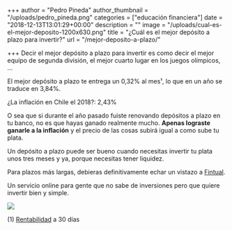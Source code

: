 +++
author = "Pedro Pineda"
author_thumbnail = "/uploads/pedro_pineda.png"
categories = ["educación financiera"]
date = "2018-12-13T13:01:29+00:00"
description = ""
image = "/uploads/cual-es-el-mejor-deposito-1200x630.png"
title = "¿Cuál es el mejor depósito a plazo para invertir?"
url = "/mejor-deposito-a-plazo/"

+++
Decir el mejor depósito a plazo para invertir es como decir el mejor equipo de segunda división, el mejor cuarto lugar en los juegos olímpicos, ...

El mejor depósito a plazo te entrega un 0,32% al mes¹, lo que en un año se traduce en 3,84%.

¿La inflación en Chile el 2018?: 2,43%

O sea que si durante el año pasado fuiste renovando depósitos a plazo en tu banco, no es que hayas ganado realmente mucho. **Apenas lograste ganarle a la inflación** y el precio de las cosas subirá igual a como sube tu plata.

Un depósito a plazo puede ser bueno cuando necesitas invertir tu plata unos tres meses y ya, porque necesitas tener liquidez.

Para plazos más largas, debieras definitivamente echar un vistazo a [Fintual](https://fintual.cl/?utm_source=edu.fintual.cl&utm_medium=referral&utm_content=mejor-deposito-a-plazo-170).

Un servicio online para gente que no sabe de inversiones pero que quiere invertir bien y simple.

![](/uploads/cual-es-el-mejor-deposito-1200x630.png)

(1) [Rentabilidad](https://www.rankia.cl/blog/mejores-depositos-a-plazo/3257869-cuales-son-mejores-depositos-plazo-para-2019) a 30 días
